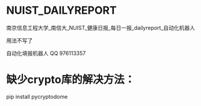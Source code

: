 # NUIST_DAILYREPORT
南京信息工程大学_南信大_NUIST_健康日报_每日一报_dailyreport_自动化机器人

用法不写了

自动化填报机器人 QQ 976113357

# 缺少crypto库的解决方法：
pip install pycryptodome
